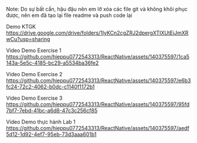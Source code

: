 Note: Do sự bất cẩn, hậu đậu nên em lỡ xóa các file git và không khôi phục được, nên em đã tạo lại file readme và push code lại

Demo KTGK
https://drive.google.com/drive/folders/1IyKCn2cgZRJ2dpergXTIXUtEjJmXRwCu?usp=sharing

Video Demo Exercise 1
https://github.com/hieppu0772543313/ReactNative/assets/140375597/1ca5143a-5e5c-4185-bc29-a5534ba36fe2


Video Demo Exercise 2 
https://github.com/hieppu0772543313/ReactNative/assets/140375597/e6b3fc24-72c2-4062-b0dc-c1140f1172b1




Video Demo Exercise 3
https://github.com/hieppu0772543313/ReactNative/assets/140375597/95fd7bf7-7ebd-41bc-a6d8-47c3c256cf85

Video Demo thực hành Lab 1
https://github.com/hieppu0772543313/ReactNative/assets/140375597/aedf5d12-1d92-4ef7-95eb-73d3aaa601b1

